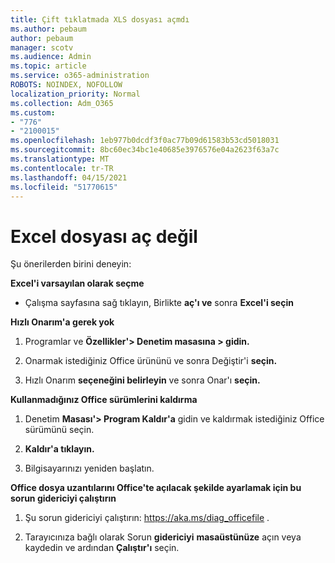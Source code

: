 ```yaml
---
title: Çift tıklatmada XLS dosyası açmdı
ms.author: pebaum
author: pebaum
manager: scotv
ms.audience: Admin
ms.topic: article
ms.service: o365-administration
ROBOTS: NOINDEX, NOFOLLOW
localization_priority: Normal
ms.collection: Adm_O365
ms.custom:
- "776"
- "2100015"
ms.openlocfilehash: 1eb977b0dcdf3f0ac77b09d61583b53cd5018031
ms.sourcegitcommit: 8bc60ec34bc1e40685e3976576e04a2623f63a7c
ms.translationtype: MT
ms.contentlocale: tr-TR
ms.lasthandoff: 04/15/2021
ms.locfileid: "51770615"
---
```

# <a name="excel-file-doesnt-open"></a>Excel dosyası aç değil

Şu önerilerden birini deneyin:

**Excel'i varsayılan olarak seçme**

* Çalışma sayfasına sağ tıklayın, Birlikte **aç'ı ve** sonra **Excel'i seçin**

**Hızlı Onarım'a gerek yok**

1. Programlar ve **Özellikler'> Denetim masasına > gidin.**

2. Onarmak istediğiniz Office ürününü ve sonra Değiştir'i **seçin.**

3. Hızlı Onarım **seçeneğini belirleyin** ve sonra Onar'ı **seçin.**

**Kullanmadığınız Office sürümlerini kaldırma**

1. Denetim **Masası'> Program Kaldır'a** gidin ve kaldırmak istediğiniz Office sürümünü seçin.

2. **Kaldır'a tıklayın.**

3. Bilgisayarınızı yeniden başlatın.

**Office dosya uzantılarını Office'te açılacak şekilde ayarlamak için bu sorun gidericiyi çalıştırın**

1. Şu sorun gidericiyi çalıştırın: https://aka.ms/diag_officefile .

2. Tarayıcınıza bağlı olarak Sorun **gidericiyi** **masaüstünüze** açın veya kaydedin ve ardından **Çalıştır'ı** seçin.
